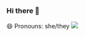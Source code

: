 ### Hi there 👋
😄 Pronouns: she/they
<img src="https://img.shields.io/badge/-Adobe%20Creative%20Cloud-blueviolet?logo=adobe-creative-cloud"/>
<!--
**kirstytheproud/kirstytheproud** is a ✨ _special_ ✨ repository because its `README.md` (this file) appears on your GitHub profile.

Here are some ideas to get you started:

- 🔭 I’m currently working on ...
- 🌱 I’m currently learning ...
- 👯 I’m looking to collaborate on ...
- 🤔 I’m looking for help with ...
- 💬 Ask me about ...
- 📫 How to reach me: ...
- 😄 Pronouns: ...
- ⚡ Fun fact: ...

<img src="https://img.shields.io/badge/-Adobe%20Creative%20Cloud-blueviolet?logo=adobe-creative-cloud"/>
https://img.shields.io/badge/
-->
